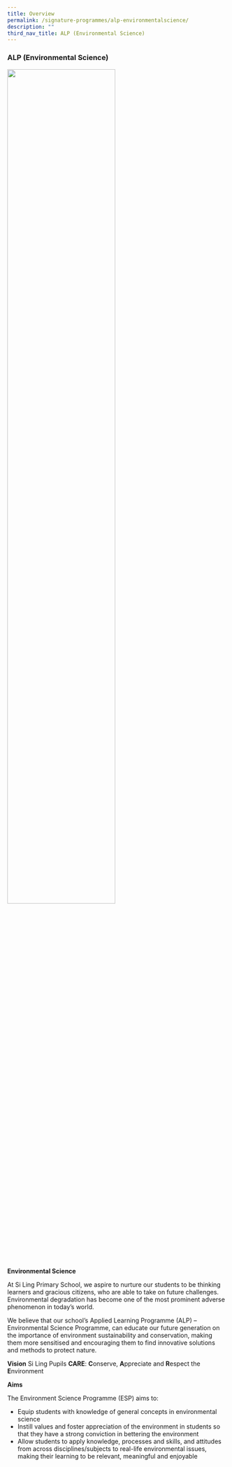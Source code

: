 ```yaml
---
title: Overview
permalink: /signature-programmes/alp-environmentalscience/
description: ""
third_nav_title: ALP (Environmental Science)
---
```

### **ALP (Environmental Science**)

<img src="/images/alp1.png" 
     style="width:70%">
		 
**Environmental Science**

At Si Ling Primary School, we aspire to nurture our students to be thinking learners and gracious citizens, who are able to take on future challenges. Environmental degradation has become one of the most prominent adverse phenomenon in today’s world.  
  
We believe that our school’s Applied Learning Programme (ALP) – Environmental Science Programme, can educate our future generation on the importance of environment sustainability and conservation, making them more sensitised and encouraging them to find innovative solutions and methods to protect nature.

**Vision**
Si Ling Pupils **CARE**: **C**onserve, **A**ppreciate and **R**espect the **E**nvironment


**Aims**

The Environment Science Programme (ESP) aims to:  
  

*   Equip students with knowledge of general concepts in environmental science 
*   Instill values and foster appreciation of the environment in students so that they have a strong conviction in bettering the environment 
*   Allow students to apply knowledge, processes and skills, and attitudes from across disciplines/subjects to real-life environmental issues, making their learning to be relevant, meaningful and enjoyable